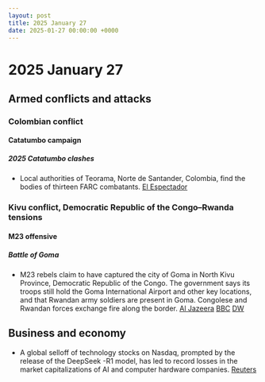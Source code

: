 ```yaml
---
layout: post
title: 2025 January 27
date: 2025-01-27 00:00:00 +0000
---
```


# 2025 January 27

## Armed conflicts and attacks

### Colombian conflict

#### Catatumbo campaign

##### 2025 Catatumbo clashes

- Local authorities of Teorama, Norte de Santander, Colombia, find the bodies of thirteen FARC combatants. [El Espectador](https://www.elespectador.com/judicial/urgente-catatumbo-hoy-encuentran-13-cuerpos-sin-vida-en-zona-rural-de-teorama-noticias-hoy/)

### Kivu conflict, Democratic Republic of the Congo–Rwanda tensions

#### M23 offensive

##### Battle of Goma

- M23 rebels claim to have captured the city of Goma in North Kivu Province, Democratic Republic of the Congo. The government says its troops still hold the Goma International Airport and other key locations, and that Rwandan army soldiers are present in Goma. Congolese and Rwandan forces exchange fire along the border. [Al Jazeera](https://www.aljazeera.com/news/2025/1/27/declaration-of-war-m23-rebels-claim-to-have-captured-key-dr-congo-city) [BBC](https://www.bbc.com/news/articles/c0qwlkydxxko) [DW](https://www.dw.com/en/dr-congo-says-rwanda-army-in-goma/a-71422564)

## Business and economy

- A global selloff of technology stocks on Nasdaq, prompted by the release of the DeepSeek -R1 model, has led to record losses in the market capitalizations of AI and computer hardware companies. [Reuters](https://www.reuters.com/technology/chinas-deepseek-sets-off-ai-market-rout-2025-01-27/)